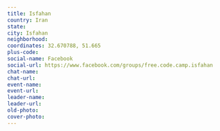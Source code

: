 ```yaml
---
title: Isfahan
country: Iran
state: 
city: Isfahan
neighborhood: 
coordinates: 32.670788, 51.665
plus-code:
social-name: Facebook
social-url: https://www.facebook.com/groups/free.code.camp.isfahan
chat-name:
chat-url:
event-name:
event-url:
leader-name:
leader-url:
old-photo: 
cover-photo:
---
```

